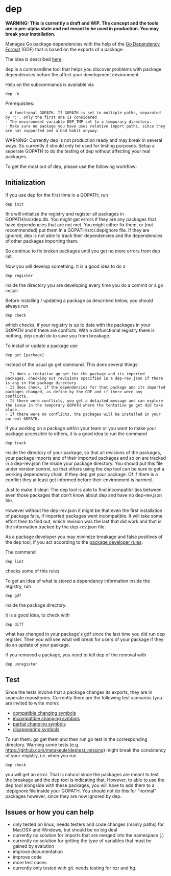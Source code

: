 dep
===

__WARNING: This is currently a draft and WIP. The concept and the tools are in pre-alpha state and not meant to be used in production. You may break your installation.__

Manages Go package dependencies with the help of the [Go Dependency Format](http://github.com/metakeule/gdf) (GDF) that is based on the exports of a package.

The idea is described [here](https://docs.google.com/document/d/1hN7OP4QjfsasWvKSvm3NdjW1-3tKdFkmCeSI3uaT6wo).

dep is a commandline tool that helps you discover problems with package dependencies before
the affect your development environment.

Help on the subcommands is available via

    dep -h

Prerequisites:

    - A functional GOPATH. If GOPATH is set to multiple paths, separated by ':', only the first one is considered
    - The environment variable DEP_TMP set to a temporary directory.
    - Make sure no package you have uses relative import paths, since they are not supported and a bad habit anyway.

WARNING: Currently dep is not production ready and may break in several ways.
So currently it should only be used for testing purposes. Setup a seperate GOPATH
to do the testing of dep without affecting your real packages.
    
To get the most out of dep, please use the following workflow:

Initialization
--------------

If you use dep for the first time in a GOPATH, run 
        
    dep init

this will initialize the registry and register all packages in GOPATH/src/dep.db.
You might get errors if they are any packages that have dependencies that are not met.
You might either fix them, or (not recommended) put them in a GOPATH/src/.depignore file.
If they are ignored, dep is not able to track their dependencies and the dependencies of other
packages importing them.

So continue to fix broken packages until you get no more errors from dep init.

Now you will develop something. It is a good idea to do a

    dep register

inside the directory you are developing every time you do a commit or a go install.

Before installing / updating a package as described below, you should always run

    dep check

which checks, if your registry is up to date with the packages in your GOPATH and if there
are conflicts. With a disfunctional registry there is nothing, dep could do to save you from
breakage.

To install or update a package use

    dep get [package]

instead of the usual go get command. This does several things:

    - It does a tentative go get for the package and its imported packages, checking out revisions specified in a dep-rev.json if there is any in the package directory
    - It does check, if the dependencies for that package and its imported packages changed, as define by the GDF and if there were any conflicts.
    - It there were conflicts, you get a detailed message and can explore the issue in the temporary GOPATH where the tentative go get did take place.
    - If there were no conflicts, the packages will be installed in your current GOPATH.

If you working on a package within your team or you want to make your package accessible to
others, it is a good idea to run the command

    dep track

inside the directory of your package, so that all revisions of the packages, your package imports and of their imported packages and so on are tracked in a dep-rev.json file inside
your package directory. You should put this file under version control, so that others using
the dep tool can be sure to get a working dependency chain, if they dep get your package.
Of if there is a conflict they at least get informed before their environment is harmed.

Just to make it clear: The dep tool is able to find incompatibilities between even those packages that don't know about dep and have no dep-rev.json file.

However without the dep-rev.json it might be that even the first installation of package fails, if imported packages went incompatible. It will take some effort then to find out, which
revision was the last that did work and that is the information tracked by the dep-rev.json file.

As a package developer you may minimize breakage and false positives of the dep tool, if you
act according to the  [package developer rules](https://github.com/metakeule/gdf/wiki/Recommendations-for-go-package-developers).

The command 
    
    dep lint

checks some of this rules.

To get an idea of what is stored a dependency information inside the registry, run

    dep gdf

inside the package directory.

It is a good idea, to check with 

    dep diff

what has changed in your package's gdf since the last time you did run dep register.
Then you will see what will break for users of your package if they do an update of your package.

If you removed a package, you need to tell dep of the removal with

    dep unregister

Test
----

Since the tests involve that a package changes its exports, they are in seperate repositories.
Currently there are the following test scenarios (you are invited to write more):

- [compatible changing symbols](http://github.com/metakeule/deptest_compatible)
- [incompatible changing symbols](http://github.com/metakeule/deptest_incompatible)
- [partial changing symbols](https://github.com/metakeule/deptest_partial)
- [disappearing symbols](https://github.com/metakeule/deptest_missing)

To run them: go get them and then run go test in the corresponding directory.
Warning some tests (e.g. https://github.com/metakeule/deptest_missing) might break
the consistency of your registry, i.e. when you run

    dep check

you will get an error. That is natural since the packages are meant to test the breakage
and the dep tool is indicating that. However, to able to use the dep tool alongside with
these packages, you will have to add them to a .depignore file inside your GOPATH.
You should not do this for "normal" packages however, since they are now ignored by dep.


Issues or how you can help
--------------------------

-   only tested on linux, needs testers and code changes (mainly paths) 
    for MacOSX and Windows, but should be no big deal
-   currently no solution for imports that are merged into the namespace (.)
-   currently no solution for getting the type of variables that must be gained by evalution
-   improve documentation
-   improve code
-   more test cases
-   currently only tested with git. needs testing for bzr and hg.